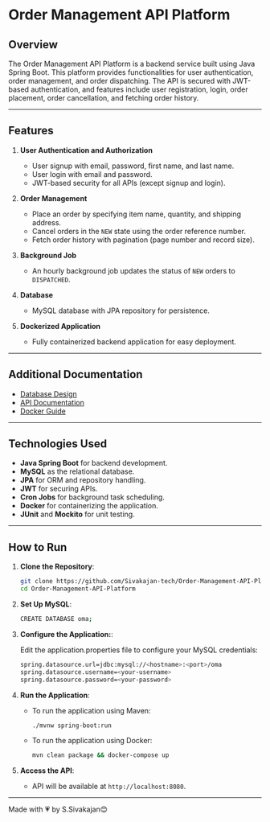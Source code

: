 # Order Management API Platform

## Overview
The Order Management API Platform is a backend service built using Java Spring Boot. This platform provides functionalities for user authentication, order management, and order dispatching. The API is secured with JWT-based authentication, and features include user registration, login, order placement, order cancellation, and fetching order history.

---

## Features
1. **User Authentication and Authorization**
   - User signup with email, password, first name, and last name.
   - User login with email and password.
   - JWT-based security for all APIs (except signup and login).

2. **Order Management**
   - Place an order by specifying item name, quantity, and shipping address.
   - Cancel orders in the `NEW` state using the order reference number.
   - Fetch order history with pagination (page number and record size).

3. **Background Job**
   - An hourly background job updates the status of `NEW` orders to `DISPATCHED`.

4. **Database**
   - MySQL database with JPA repository for persistence.

5. **Dockerized Application**
   - Fully containerized backend application for easy deployment.

---

## Additional Documentation
- [Database Design](Docs/DatabaseDesign.md)
- [API Documentation](Docs/APIDocumentation.md)
- [Docker Guide](Docs/Docker-Guide.md)

--- 

## Technologies Used
- **Java Spring Boot** for backend development.
- **MySQL** as the relational database.
- **JPA** for ORM and repository handling.
- **JWT** for securing APIs.
- **Cron Jobs** for background task scheduling.
- **Docker** for containerizing the application.
- **JUnit** and **Mockito** for unit testing.

---

## How to Run

1. **Clone the Repository**:
   ```bash
   git clone https://github.com/Sivakajan-tech/Order-Management-API-Platform.git
   cd Order-Management-API-Platform
   ```

2. **Set Up MySQL**:
   ```bash
   CREATE DATABASE oma;
   ```

3. **Configure the Application:**:
   
   Edit the application.properties file to configure your MySQL credentials:
   ```bash
   spring.datasource.url=jdbc:mysql://<hostname>:<port>/oma
   spring.datasource.username=<your-username> 
   spring.datasource.password=<your-password>
   ```
4. **Run the Application**:
   - To run the application using Maven:
     ```bash
     ./mvnw spring-boot:run
     ```
   - To run the application using Docker:
     ```bash
     mvn clean package && docker-compose up
     ```
5. **Access the API**:
   - API will be available at `http://localhost:8080`.

---

Made with 💗  by S.Sivakajan😊
